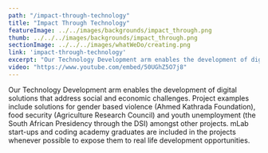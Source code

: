 ```yaml
---
path: "/impact-through-technology"
title: "Impact Through Technology"
featureImage: ../../images/backgrounds/impact_through.png
thumb: ../../../images/backgrounds/impact_through.png
sectionImage: ../../../images/whatWeDo/creating.png
link: 'impact-through-technology'
excerpt: "Our Technology Development arm enables the development of digital solutions that address social and economic challenges."
video: "https://www.youtube.com/embed/50UGhZ5O7j8"
---
```


Our Technology Development arm enables the development of digital solutions that address social and economic challenges. Project examples include solutions for gender based violence (Ahmed Kathrada Foundation), food security (Agriculture Research Council) and youth unemployment (the South African Presidency through the DSI) amongst other projects. mLab start-ups and coding academy graduates are included in the projects whenever possible to expose them to real life development opportunities.